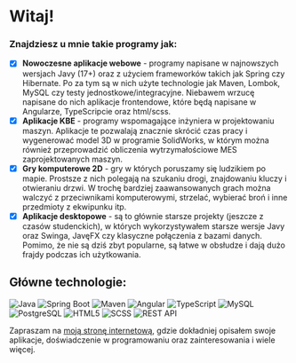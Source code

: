 # Witaj!

### Znajdziesz u mnie takie programy jak:

 - [x] **Nowoczesne aplikacje webowe** - programy napisane w najnowszych wersjach Javy (17+) oraz z użyciem frameworków takich jak Spring czy Hibernate. Po za tym są w nich użyte technologie jak Maven, Lombok, MySQL czy testy jednostkowe/integracyjne. Niebawem wrzucę napisane do nich aplikacje frontendowe, które będą napisane w Angularze, TypeScripcie oraz html/scss.
 - [x] **Aplikacje KBE** - programy wspomagające inżyniera w projektowaniu maszyn. Aplikacje te pozwalają znacznie skrócić czas pracy i wygenerować model 3D w programie SolidWorks, w którym można również przeprowadzić obliczenia wytrzymałościowe MES zaprojektowanych maszyn. 
 - [x] **Gry komputerowe 2D** - gry w których poruszamy się ludzikiem po mapie. Prostsze z nich polegają na szukaniu drogi, znajdowaniu kluczy i otwieraniu drzwi. W trochę bardziej zaawansowanych grach można walczyć z przeciwnikami komputerowymi, strzelać, wybierać broń i inne przedmioty z ekwipunku itp.
 - [x] **Aplikacje desktopowe** - są to głównie starsze projekty (jeszcze z czasów studenckich), w których wykorzystywałem starsze wersje Javy oraz Swinga, JavęFX czy klasyczne połączenia z bazami danych. Pomimo, że nie są dziś zbyt popularne, są łatwe w obsłudze i dają dużo frajdy podczas ich użytkowania.

## Główne technologie:


![Java](https://img.shields.io/badge/21-Java-orange?style=for-the-badge)
![Spring Boot](https://img.shields.io/badge/3-Spring%20Boot-brightgreen?style=for-the-badge)
![Maven](https://img.shields.io/badge/Maven-C71A36?style=for-the-badge)
![Angular](https://img.shields.io/badge/Angular-DD0031?style=for-the-badge)
![TypeScript](https://img.shields.io/badge/TypeScript-007ACC?style=for-the-badge)
![MySQL](https://img.shields.io/badge/MySQL-4479A1?style=for-the-badge)
![PostgreSQL](https://img.shields.io/badge/PostgreSQL-336791?style=for-the-badge)
![HTML5](https://img.shields.io/badge/HTML5-E34F26?style=for-the-badge)
![SCSS](https://img.shields.io/badge/SCSS-CC6699?style=for-the-badge)
![REST API](https://img.shields.io/badge/REST%20API-02569B?style=for-the-badge)

Zapraszam na [moją stronę internetową](https://kawajava.github.io/), gdzie dokładniej opisałem swoje aplikacje, doświadczenie w programowaniu oraz zainteresowania i wiele więcej.
